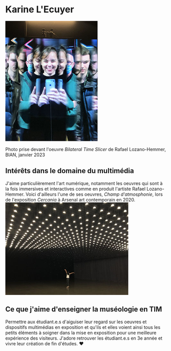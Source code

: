 # Karine L'Ecuyer
![photo de moi](photo_KL_Lozano-Hemmer_BIAN_20230110.jpg)

Photo prise devant l'oeuvre *Bilateral Time Slicer* de Rafael Lozano-Hemmer, BIAN, janvier 2023

## Intérêts dans le domaine du multimédia
J'aime particulièrement l'art numérique, notamment les oeuvres qui sont à la fois immersives et interactives comme en produit l'artiste Rafael Lozano-Hemmer. Voici d'ailleurs l'une de ses oeuvres, *Champ d'atmosphonie*, lors de l'exposition *Cercania* à Arsenal art contemporain en 2020.
![photo champ atmosphonie](photo_champ_atmosphonie_circania_20200906.jpg)


## Ce que j'aime d'enseigner la muséologie en TIM
Permettre aux étudiant.e.s d'aiguiser leur regard sur les oeuvres et dispositifs multimédias en exposition et qu'ils et elles voient ainsi tous les petits éléments à soigner dans la mise en exposition pour une meilleure expérience des visiteurs. J'adore retrouver les étudiant.e.s en 3e année et vivre leur création de fin d'études. :heart: 
